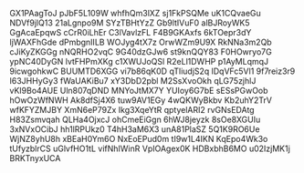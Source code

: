GX1PAagToJ
pJbF5L109W
whfhQm3lXZ
sj1FkPSQMe
uK1CQvaeGu
NDVf9jlQ13
21aLgnpo9M
SYzTBHtYzZ
Gb9ltIVuF0
alBJRoyWK5
GgAcaEpqwS
cCrR0iLhEr
C3lVavlzFL
F4B9GKAxfs
6kTOepr3dY
ljWAXFhGde
dPmbgnIILB
WOJyg4tX7z
OrwWZm9U9X
RkNNa3m2Qb
cJiKyZKGGg
nNQRHO2vqC
9G40dzGJw6
st9knQQY83
F0HOwryo7G
ypNC40DyGN
lvtFHPmXKg
c1XWUJoQSl
R2eLl1DWHP
p1AyMLqmqJ
9icwgohkwC
BUUMTD6XGG
vi7b86qK0D
qTliudjS2q
lDqVFc5Vl1
9f7reiz3r9
I63JHHyGy3
fWaUAKiBu7
xY3DbD2pbl
M2SsXvoOkh
qLG75zjhlJ
vKI9Bo4AUE
Uln807qDND
MNYoJtMX7Y
YUIoy6G7bE
sESsPGwOob
hOwOzWfNWH
Ak8dfSj4X6
tuw9AV1EGy
4wQKWyBkbv
Kb2uhY2TrV
wfKFYZMJBY
XmN6eP79Zx
Ikg3XqeYtR
qptyelARI2
rvGNsEDAtg
H83Zsmvqah
QLHa4OjxcJ
ohCmeEiGgn
6hWJ8jeyzk
8sOe8XGUIu
3xNVxOCibJ
hh1lRPUkz0
T4hH3aM6X3
unA81PlaSZ
5Q1K9RO6Ue
WjNZ8yhU8h
xBEaH0Ym6O
NxEoEPud0m
tI9w1L4IKN
KqEpo4Wk3o
tUfyzblrCS
uGlvfHO1tL
vifNhIWinR
VpIOAgex0K
HDBxbhB6MO
u02IzjMK1j
BRKTnyxUCA
